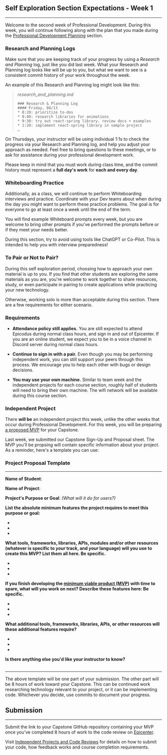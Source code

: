 ## Self Exploration Section Expectations - Week 1
---
Welcome to the second week of Professional Development. During this week, you will continue following along with the plan that you made during the [Professional Development Planning](https://full-time.learnhowtoprogram.com/capstone/capstone-week-1/professional-development---planning) section.


### Research and Planning Logs


Make sure that you are keeping track of your progress by using a *Research and Planning* log, just like you did last week. What your Research and Planning log looks like will be up to you, but what we want to see is a consistent commit history of your work throughout the week.


An example of this Research and Planning log might look like this:


>*research_and_planning.md*
>
>```
>### Research & Planning Log
>#### Friday, 08/13
>* 8:20: prioritize to-dos
>* 8:40: research libraries for animations
>* 9:30: try out react-spring library, review docs + examples
>* 1:20: implement react-spring library in sample project
>…
>```


On Thursdays, your instructor will be using individual 1:1s to check the progress via your Research and Planning log, and help you adjust your approach as needed. Feel free to bring questions to these meetings, or to ask for assistance during your professional development work.
 
Please keep in mind that you must work during class time, and the commit history must represent a **full day's work** for **each and every day**.


### Whiteboarding Practice


Additionally, as a class, we will continue to perform Whiteboarding interviews and practice. Coordinate with your Dev teams about when during the day you might want to perform these practice problems. The goal is for everyone to go at least once a week until the end of the term.


You will find example Whiteboard prompts every week, but you are welcome to bring other prompts if you've performed the prompts before or if they meet your needs better.


During this section, try to avoid using tools like ChatGPT or Co-Pilot. This is intended to help you with interview preparedness!


### To Pair or Not to Pair?


During this self exploration period, choosing how to approach your own material is up to you. If you find that other students are exploring the same materials as you are, you're welcome to work together to share resources, study, or even participate in pairing to create applications while practicing your new technology.


Otherwise, working solo is more than acceptable during this section. There are a few requirements for either scenario.


### Requirements


* **Attendance policy still applies.** You are still expected to attend Epicodus during normal class hours, and sign in and out of Epicenter. If you are an online student, we expect you to be in a voice channel in Discord server during normal class hours.


* **Continue to sign in with a pair.** Even though you may be performing independent work, you can still support your peers through this process. We encourage you to help each other with bugs or design decisions.


* **You may use your own machine.** Similar to team week and the independent projects for each course section, roughly half of  students will need to bring their own machine. The wifi network will be available during this course section.


### Independent Project


There **will be** an independent project this week, unlike the other weeks that occur during Professional Development. For this week, you will be preparing [a proposed MVP](https://full-time.learnhowtoprogram.com/capstone/capstone-week-2/capstones---the-mvp) for your Capstone. 

Last week, we submitted our Capstone Sign-Up and Proposal sheet. The MVP you'll be propsing will contain specific information about your project. As a reminder, here's a template you can use: 

### Project Proposal Template

<hr />


**Name of Student**:


**Name of Project**:


**Project's Purpose or Goal**: _(What will it do for users?)_


**List the absolute minimum features the project requires to meet this purpose or goal:** 


* 
* 
* 


**What tools, frameworks, libraries, APIs, modules and/or other resources (whatever is specific to _your_ track, and _your_ language) will you use to create this MVP? List them all here. Be specific.**


* 
* 
* 



**If you finish developing the [minimum viable product (MVP)](/capstone/capstone-week-2/capstones---the-mvp) with time to spare, what will you work on next? Describe these features here: Be specific.**


* 
* 
* 


**What additional tools, frameworks, libraries, APIs, or other resources will these additional features require?**


* 
* 
* 



**Is there anything else you'd like your instructor to know?** 
<br />
<br />


<hr />



The above template will be one part of your submission. The other part will be 8 hours of work toward your Capstone. This can be continued work researching technology relevant to your project, or it can be implementing code. Whichever you decide, use commits to document your progress. 



## Submission
---


Submit the link to your Capstone GitHub repository containing your MVP once you've completed 8 hours of work to the code review on [Epicenter](https://epicenter.epicodus.com/).


Visit [Independent Projects and Code Reviews](/pre-work/getting-started-at-epicodus/independent-projects-and-code-reviews) for details on how to submit your code, how feedback works and course completion requirements.